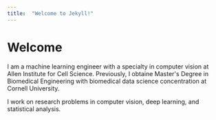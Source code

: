 ```yaml
---
title:  "Welcome to Jekyll!"
---
```


# Welcome

I am a machine learning engineer with a specialty in computer vision at Allen Institute for Cell Science. Previously, I obtaine Master's Degree in Biomedical Engineering with biomedical data science concentration at Cornell University.

I work on research problems in computer vision, deep learning, and statistical analysis.
